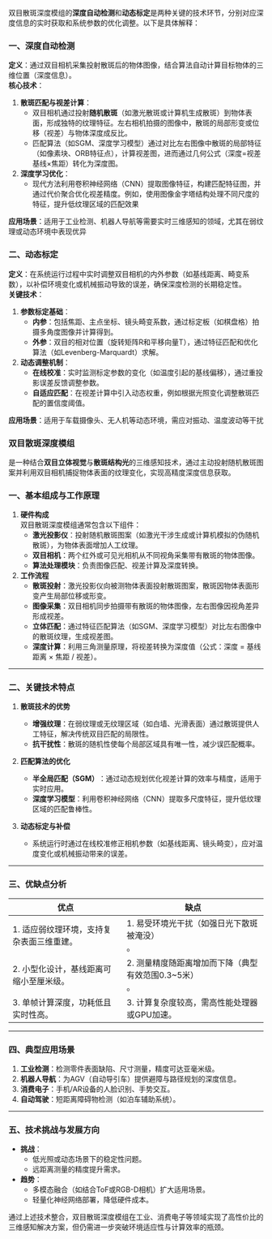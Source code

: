 双目散斑深度模组的​**​深度自动检测​**​和​**​动态标定​**​是两种关键的技术环节，分别对应深度信息的实时获取和系统参数的优化调整。以下是具体解释：

### 一、深度自动检测

​**​定义​**​：通过双目相机采集投射散斑后的物体图像，结合算法自动计算目标物体的三维位置（深度信息）。  
​**​核心技术​**​：
1. ​**​散斑匹配与视差计算​**​：
    - 双目相机通过投射​**​随机散斑​**​（如激光散斑或计算机生成散斑）到物体表面，形成独特的纹理特征。左右相机拍摄的图像中，散斑的局部形变或位移（视差）与物体深度成反比。
    - 匹配算法（如SGM、深度学习模型）通过对比左右图像中散斑的局部特征（如像素块、ORB特征点），计算视差图，进而通过几何公式（深度=视差基线×焦距​）转化为深度图。
2. ​**​深度学习优化​**​：
    - 现代方法利用卷积神经网络（CNN）提取图像特征，构建匹配特征图，并通过代价聚合优化视差精度。例如，使用图像金字塔结构处理不同尺度的特征，提升低纹理区域的匹配效果

**应用场景​**​：适用于工业检测、机器人导航等需要实时三维感知的领域，尤其在弱纹理或动态环境中表现优异

### 二、动态标定

​**​定义​**​：在系统运行过程中实时调整双目相机的内外参数（如基线距离、畸变系数），以补偿环境变化或机械振动导致的误差，确保深度检测的长期稳定性。  
​**​关键技术​**​：
1. ​**​参数标定基础​**​：
    - ​**​内参​**​：包括焦距、主点坐标、镜头畸变系数，通过标定板（如棋盘格）拍摄多角度图像并计算得到。
    - ​**​外参​**​：双目的相对位置（旋转矩阵R和平移向量T），通过特征匹配和优化算法（如Levenberg-Marquardt）求解。
2. ​**​动态调整机制​**​：
    - ​**​在线校准​**​：实时监测标定参数的变化（如温度引起的基线偏移），通过重投影误差反馈调整参数。
    - ​**​自适应匹配​**​：在视差计算中引入动态权重，例如根据光照变化调整散斑匹配的置信度阈值。

​**​应用场景​**​：适用于车载摄像头、无人机等动态环境，需应对振动、温度波动等干扰

### 双目散斑深度模组
是一种结合​**​双目立体视觉​**​与​**​散斑结构光​**​的三维感知技术，通过主动投射随机散斑图案并利用双目相机捕捉物体表面的纹理变化，实现高精度深度信息获取。

### 一、基本组成与工作原理

1. ​**​硬件构成​**​  
    双目散斑深度模组通常包含以下组件：
    - ​**​激光投影仪​**​：投射随机散斑图案（如激光干涉生成或计算机模拟的伪随机散斑），为物体表面增加人工纹理。
    - ​**​双目相机​**​：两个红外或可见光相机从不同视角采集带有散斑的物体图像。
    - ​**​算法处理模块​**​：负责图像匹配、视差计算及深度转换。
2. ​**​工作流程​**​
    - ​**​散斑投射​**​：激光投影仪向被测物体表面投射散斑图案，散斑因物体表面形变产生局部位移或形变。
    - ​**​图像采集​**​：双目相机同步拍摄带有散斑的物体图像，左右图像因视角差异形成视差。
    - ​**​立体匹配​**​：通过特征匹配算法（如SGM、深度学习模型）对比左右图像中的散斑纹理，生成视差图。
    - ​**​深度计算​**​：利用三角测量原理，将视差转换为深度值（公式：深度 = 基线距离 × 焦距 / 视差）。
---
### 二、关键技术特点

1. ​**​散斑技术的优势​**​
    
    - ​**​增强纹理​**​：在弱纹理或无纹理区域（如白墙、光滑表面）通过散斑提供人工特征，解决传统双目匹配的局限性。
    - ​**​抗干扰性​**​：散斑的随机性使每个局部区域具有唯一性，减少误匹配概率。
2. ​**​匹配算法的优化​**​
    
    - ​**​半全局匹配（SGM）​**​：通过动态规划优化视差计算的效率与精度，适用于实时应用。
    - ​**​深度学习模型​**​：利用卷积神经网络（CNN）提取多尺度特征，提升低纹理区域的匹配鲁棒性。
3. ​**​动态标定与补偿​**​
    
    - 系统运行时通过在线校准修正相机参数（如基线距离、镜头畸变），应对温度变化或机械振动带来的误差。
---
### 三、优缺点分析

| ​**​优点​**​             | ​**​缺点​**​                         |
| ---------------------- | ---------------------------------- |
| 1. 适应弱纹理环境，支持复杂表面三维重建。 | 1. 易受环境光干扰（如强日光下散斑被淹没）<br>。        |
| 2. 小型化设计，基线距离可缩小至厘米级。  | 2. 测量精度随距离增加而下降（典型有效范围0.3~5米）<br>。 |
| 3. 单帧计算深度，功耗低且实时性高。    | 3. 计算复杂度较高，需高性能处理器或GPU加速。          |

---

### 四、典型应用场景

1. ​**​工业检测​**​：检测零件表面缺陷、尺寸测量，精度可达亚毫米级。
2. ​**​机器人导航​**​：为AGV（自动导引车）提供避障与路径规划的深度信息。
3. ​**​消费电子​**​：手机/AR设备的人脸识别、手势交互。
4. ​**​自动驾驶​**​：短距离障碍物检测（如泊车辅助系统）。

---

### 五、技术挑战与发展方向

- ​**​挑战​**​：
    - 低光照或动态场景下的稳定性问题。
    - 远距离测量的精度提升需求。
- ​**​趋势​**​：
    - 多模态融合（如结合ToF或RGB-D相机）扩大适用场景。
    - 轻量化神经网络部署，降低硬件成本。

通过上述技术整合，双目散斑深度模组在工业、消费电子等领域实现了高性价比的三维感知解决方案，但仍需进一步突破环境适应性与计算效率的瓶颈。